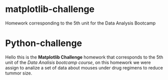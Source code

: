# matplotlib-challenge
Homework corresponding to the 5th unit for the Data Analysis Bootcamp

# Python-challenge
Hello this is the **Matplotlib Challenge** homework that corresponds to the 5th unit of the _Data Analisis bootcamp course_, on this homework we were assign to analize a set of data about mouses under drug regimens to reduce tummor size.  
